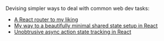 Devising simpler ways to deal with common web dev tasks:

- [A React router to my liking](https://dev.to/axtk/a-react-router-to-my-liking-1ko5)
- [My way to a beautifully minimal shared state setup in React](https://dev.to/axtk/my-way-to-a-beautifully-minimal-shared-state-setup-in-react-52ld)
- [Unobtrusive async action state tracking in React](https://dev.to/axtk/unobtrusive-async-action-state-tracking-in-react-3h9d)
